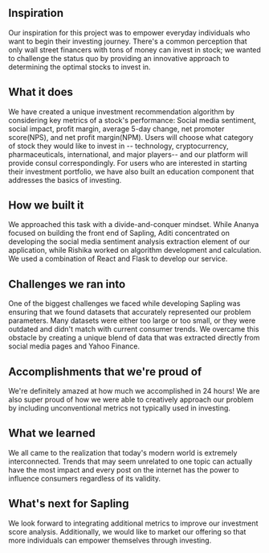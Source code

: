 ## Inspiration
Our inspiration for this project was to empower everyday individuals who want to begin their investing journey. There's a common perception that only wall street financers with tons of money can invest in stock; we wanted to challenge the status quo by providing an innovative approach to determining the optimal stocks to invest in.

## What it does
We have created a unique investment recommendation algorithm by considering key metrics of a stock's performance: Social media sentiment, social impact, profit margin, average 5-day change, net promoter score(NPS), and net profit margin(NPM). Users will choose what category of stock they would like to invest in -- technology, cryptocurrency, pharmaceuticals, international, and major players-- and our platform will provide consul correspondingly. For users who are interested in starting their investment portfolio, we have also built an education component that addresses the basics of investing.

## How we built it
We approached this task with a divide-and-conquer mindset. While Ananya focused on building the front end of Sapling, Aditi concentrated on developing the social media sentiment analysis extraction element of our application, while Rishika worked on algorithm development and calculation. We used a combination of React and Flask to develop our service.

## Challenges we ran into
One of the biggest challenges we faced while developing Sapling was ensuring that we found datasets that accurately represented our problem parameters. Many datasets were either too large or too small, or they were outdated and didn't match with current consumer trends. We overcame this obstacle by creating a unique blend of data that was extracted directly from social media pages and Yahoo Finance.
  
## Accomplishments that we're proud of
We're definitely amazed at how much we accomplished in 24 hours! We are also super proud of how we were able to creatively approach our problem by including unconventional metrics not typically used in investing.

## What we learned
We all came to the realization that today's modern world is extremely interconnected. Trends that may seem unrelated to one topic can actually have the most impact and every post on the internet has the power to influence consumers regardless of its validity.

## What's next for Sapling
We look forward to integrating additional metrics to improve our investment score analysis. Additionally, we would like to market our offering so that more individuals can empower themselves through investing.
